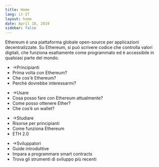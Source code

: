 ```yaml
---
title: Home
lang: it-IT
layout: home
date: April 18, 2019
sidebar: false
---
```


<div class="center">Ethereum è una piattaforma globale open-source per applicazioni decentralizzate. Su Ethereum, si può scrivere codice che controlla valori digitali, che funziona esattamente come programmato ed è accessibile in qualsiasi parte del mondo.</div>

<div class="intro-blocks">

  <router-link to="/beginners/" class="intro-block">

  <ul>
    <li><span class="arrow">→</span>Principianti</li>
    <li class="highlight">Prima volta con Ethereum?</li>
    <li>Che cos'è Ethereum?</li>
    <li>Perchè dovrebbe interessarmi?</li>
  </ul>

  </router-link>

  <div class="intro-block">

  <ul>
    <li><router-link to="/use/"><span class="arrow">→</span>Usare</router-link></li>
    <li><router-link to="/use/#_1-use-an-application-built-on-ethereum" class="black">Cosa posso fare con Ethereum attualmente?</router-link></li>
    <li><router-link to="/use/#_2-what-is-eth-and-how-do-i-get-it" class="black">Come posso ottenere Ether?</router-link></li>
    <li><router-link to="/use/#_3-what-is-a-wallet-and-which-one-should-i-use" class="black">Che cos’è un wallet?</router-link></li>
  </ul>

  </div>

  <div class="intro-block">
    <ul>
      <li><router-link to="/learn/"><span class="arrow">→</span>Studiare</router-link></li>
      <li><router-link to="/learn/#ethereum-basics" class="black">Risorse per principianti</router-link></li>
      <li><router-link to="/learn/#how-ethereum-works" class="black">Come funziona Ethereum</router-link></li>
      <li><router-link to="/learn/#eth-2-0" class="black">ETH 2.0</router-link></li>
    </ul>
  </div>

  </router-link>

  <div class="intro-block">
    <ul>
      <li><router-link to="/developers/"><span class="arrow">→</span>Sviluppatori</router-link></li>
      <li><router-link to="/developers/#getting-started" class="black">Guide introduttive</router-link></li>
      <li><router-link to="/developers/#smart-contract-languages" class="black">Impara a programmare smart contracts</router-link></li>
      <li><router-link to="/developers/#developer-tools" class="black">Trova gli strumenti di sviluppo più recenti</router-link></li>
    </ul>
  </div>

</div>
